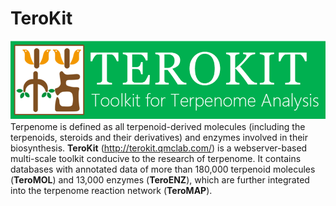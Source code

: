 # TeroKit
![TeroKit](logo.png)
Terpenome is defined as all terpenoid-derived molecules (including the terpenoids, steroids and their derivatives) and enzymes involved in their biosynthesis. <b>TeroKit</b> (http://terokit.qmclab.com/) is a webserver-based multi-scale toolkit conducive to the research of terpenome. It contains databases with annotated data of more than 180,000 terpenoid molecules (<b>TeroMOL</b>) and 13,000 enzymes (<b>TeroENZ</b>), which are further integrated into the terpenome reaction network (<b>TeroMAP</b>).
